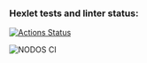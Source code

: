 ### Hexlet tests and linter status:
[![Actions Status](https://github.com/Genusor/devops-for-programmers-project-lvl1/workflows/hexlet-check/badge.svg)](https://github.com/Genusor/devops-for-programmers-project-lvl1/actions)

![NODOS CI](https://github.com/Genusor/devops-for-programmers-project-lvl1/actions/workflow/push.yml/badge.svg)



